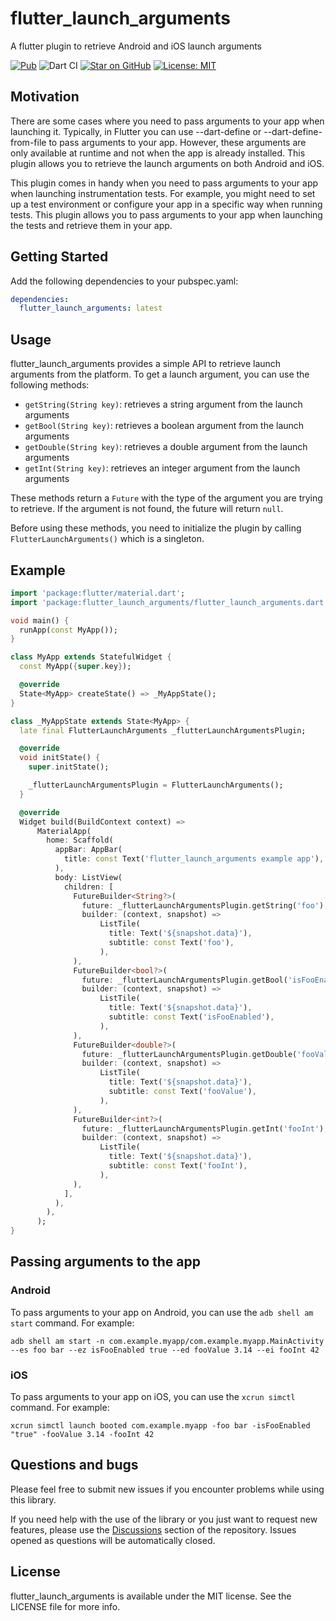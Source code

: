 # flutter_launch_arguments

A flutter plugin to retrieve Android and iOS launch arguments

[![Pub](https://img.shields.io/pub/v/flutter_launch_arguments.svg)](https://pub.dev/packages/flutter_launch_arguments)
![Dart CI](https://github.com/MyLittleSuite/flutter_launch_arguments/workflows/Dart%20CI/badge.svg)
[![Star on GitHub](https://img.shields.io/github/stars/MyLittleSuite/flutter_launch_arguments.svg?style=flat&logo=github&colorB=deeppink&label=stars)](https://github.com/MyLittleSuite/flutter_launch_arguments)
[![License: MIT](https://img.shields.io/badge/license-MIT-purple.svg)](https://opensource.org/licenses/MIT)

## Motivation

There are some cases where you need to pass arguments to your app when launching it. Typically, in
Flutter you can use --dart-define or --dart-define-from-file to pass arguments to your app. However,
these arguments are only available at runtime and not when the app is already installed. This plugin
allows you to retrieve the launch arguments on both Android and iOS.

This plugin comes in handy when you need to pass arguments to your app when launching
instrumentation
tests. For example, you might need to set up a test environment or configure your app in a specific
way when running tests. This plugin allows you to pass arguments to your app when launching the
tests
and retrieve them in your app.

## Getting Started

Add the following dependencies to your pubspec.yaml:

```yaml
dependencies:
  flutter_launch_arguments: latest
```

## Usage

flutter_launch_arguments provides a simple API to retrieve launch arguments from the platform.
To get a launch argument, you can use the following methods:

- `getString(String key)`: retrieves a string argument from the launch arguments
- `getBool(String key)`: retrieves a boolean argument from the launch arguments
- `getDouble(String key)`: retrieves a double argument from the launch arguments
- `getInt(String key)`: retrieves an integer argument from the launch arguments

These methods return a `Future` with the type of the argument you are trying to retrieve.
If the argument is not found, the future will return `null`.

Before using these methods, you need to initialize the plugin by calling `FlutterLaunchArguments()`
which is a singleton.

## Example

```dart
import 'package:flutter/material.dart';
import 'package:flutter_launch_arguments/flutter_launch_arguments.dart';

void main() {
  runApp(const MyApp());
}

class MyApp extends StatefulWidget {
  const MyApp({super.key});

  @override
  State<MyApp> createState() => _MyAppState();
}

class _MyAppState extends State<MyApp> {
  late final FlutterLaunchArguments _flutterLaunchArgumentsPlugin;

  @override
  void initState() {
    super.initState();

    _flutterLaunchArgumentsPlugin = FlutterLaunchArguments();
  }

  @override
  Widget build(BuildContext context) =>
      MaterialApp(
        home: Scaffold(
          appBar: AppBar(
            title: const Text('flutter_launch_arguments example app'),
          ),
          body: ListView(
            children: [
              FutureBuilder<String?>(
                future: _flutterLaunchArgumentsPlugin.getString('foo'),
                builder: (context, snapshot) =>
                    ListTile(
                      title: Text('${snapshot.data}'),
                      subtitle: const Text('foo'),
                    ),
              ),
              FutureBuilder<bool?>(
                future: _flutterLaunchArgumentsPlugin.getBool('isFooEnabled'),
                builder: (context, snapshot) =>
                    ListTile(
                      title: Text('${snapshot.data}'),
                      subtitle: const Text('isFooEnabled'),
                    ),
              ),
              FutureBuilder<double?>(
                future: _flutterLaunchArgumentsPlugin.getDouble('fooValue'),
                builder: (context, snapshot) =>
                    ListTile(
                      title: Text('${snapshot.data}'),
                      subtitle: const Text('fooValue'),
                    ),
              ),
              FutureBuilder<int?>(
                future: _flutterLaunchArgumentsPlugin.getInt('fooInt'),
                builder: (context, snapshot) =>
                    ListTile(
                      title: Text('${snapshot.data}'),
                      subtitle: const Text('fooInt'),
                    ),
              ),
            ],
          ),
        ),
      );
}
```

## Passing arguments to the app

### Android

To pass arguments to your app on Android, you can use the `adb shell am start` command. For example:

```shell
adb shell am start -n com.example.myapp/com.example.myapp.MainActivity --es foo bar --ez isFooEnabled true --ed fooValue 3.14 --ei fooInt 42
```

### iOS

To pass arguments to your app on iOS, you can use the `xcrun simctl` command. For example:

```shell
xcrun simctl launch booted com.example.myapp -foo bar -isFooEnabled "true" -fooValue 3.14 -fooInt 42
```

## Questions and bugs

Please feel free to submit new issues if you encounter problems while using this library.

If you need help with the use of the library or you just want to request new features, please use
the [Discussions](https://github.com/MyLittleSuite/flutter_launch_arguments/discussions) section of
the
repository. Issues opened as questions will be automatically closed.

## License

flutter_launch_arguments is available under the MIT license. See the LICENSE
file for more info.
